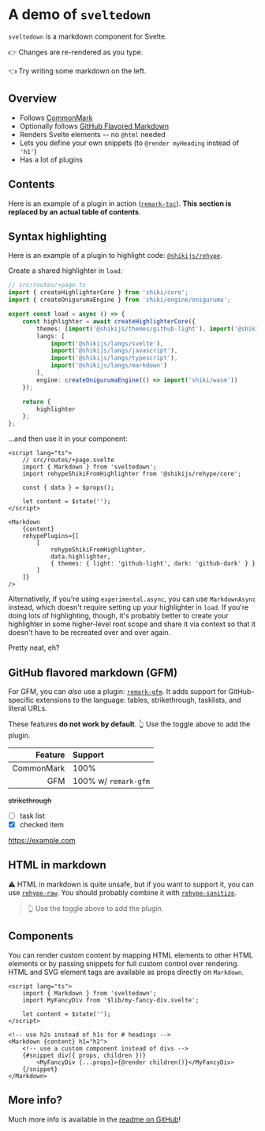 # A demo of `sveltedown`

`sveltedown` is a markdown component for Svelte.

👉 Changes are re-rendered as you type.

👈 Try writing some markdown on the left.

## Overview

- Follows [CommonMark](https://commonmark.org)
- Optionally follows [GitHub Flavored Markdown](https://github.github.com/gfm/)
- Renders Svelte elements -- no `@html` needed
- Lets you define your own snippets (to `@render myHeading` instead of `'h1'`)
- Has a lot of plugins

## Contents

Here is an example of a plugin in action
([`remark-toc`](https://github.com/remarkjs/remark-toc)).
**This section is replaced by an actual table of contents**.

## Syntax highlighting

Here is an example of a plugin to highlight code:
[`@shikijs/rehype`](https://shiki.matsu.io/packages/rehype).

Create a shared highlighter in `load`:

```ts
// src/routes/+page.ts
import { createHighlighterCore } from 'shiki/core';
import { createOnigurumaEngine } from 'shiki/engine/oniguruma';

export const load = async () => {
	const highlighter = await createHighlighterCore({
		themes: [import('@shikijs/themes/github-light'), import('@shikijs/themes/github-dark')],
		langs: [
			import('@shikijs/langs/svelte'),
			import('@shikijs/langs/javascript'),
			import('@shikijs/langs/typescript'),
			import('@shikijs/langs/markdown')
		],
		engine: createOnigurumaEngine(() => import('shiki/wasm'))
	});

	return {
		highlighter
	};
};
```

...and then use it in your component:

```svelte
<script lang="ts">
	// src/routes/+page.svelte
	import { Markdown } from 'sveltedown';
	import rehypeShikiFromHighlighter from '@shikijs/rehype/core';

	const { data } = $props();

	let content = $state('');
</script>

<Markdown
	{content}
	rehypePlugins={[
		[
			rehypeShikiFromHighlighter,
			data.highlighter,
			{ themes: { light: 'github-light', dark: 'github-dark' } }
		]
	]}
/>
```

Alternatively, if you're using `experimental.async`, you can use `MarkdownAsync` instead, which doesn't require setting up your highlighter in `load`.
If you're doing lots of highlighting, though, it's probably better to create your highlighter in some higher-level root scope and share it via context so that it
doesn't have to be recreated over and over again.

Pretty neat, eh?

## GitHub flavored markdown (GFM)

For GFM, you can _also_ use a plugin:
[`remark-gfm`](https://github.com/remarkjs/remark-gfm).
It adds support for GitHub-specific extensions to the language:
tables, strikethrough, tasklists, and literal URLs.

These features **do not work by default**.
👆 Use the toggle above to add the plugin.

|    Feature | Support              |
| ---------: | :------------------- |
| CommonMark | 100%                 |
|        GFM | 100% w/ `remark-gfm` |

~~strikethrough~~

- [ ] task list
- [x] checked item

https://example.com

## HTML in markdown

⚠️ HTML in markdown is quite unsafe, but if you want to support it, you can
use [`rehype-raw`](https://github.com/rehypejs/rehype-raw).
You should probably combine it with
[`rehype-sanitize`](https://github.com/rehypejs/rehype-sanitize).

<blockquote>
  👆 Use the toggle above to add the plugin.
</blockquote>

## Components

You can render custom content by mapping HTML elements to other HTML elements or by passing snippets for full custom control over rendering. HTML and SVG element tags are available as props directly on `Markdown`.

```svelte
<script lang="ts">
	import { Markdown } from 'sveltedown';
	import MyFancyDiv from '$lib/my-fancy-div.svelte';

	let content = $state('');
</script>

<!-- use h2s instead of h1s for # headings -->
<Markdown {content} h1="h2">
	<!-- use a custom component instead of divs -->
	{#snippet div({ props, children })}
		<MyFancyDiv {...props}>{@render children()}</MyFancyDiv>
	{/snippet}
</Markdown>
```

## More info?

Much more info is available in the
[readme on GitHub](https://github.com/elliott-with-the-longest-name-on-github/svelte-markdown)!
